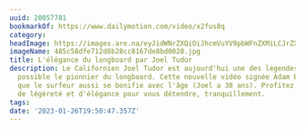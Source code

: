 ```yaml
---
uuid: 20057781
bookmarkOf: https://www.dailymotion.com/video/x2fus8q
category: 
headImage: https://images.are.na/eyJidWNrZXQiOiJhcmVuYV9pbWFnZXMiLCJrZXkiOiIyMDA1Nzc4MS9vcmlnaW5hbF80ODVjNThkZmU3MTJkOGIyOGNjODE2N2RlOGJkMDAyMC5qcGciLCJlZGl0cyI6eyJyZXNpemUiOnsid2lkdGgiOjEyMDAsImhlaWdodCI6MTIwMCwiZml0IjoiaW5zaWRlIiwid2l0aG91dEVubGFyZ2VtZW50Ijp0cnVlfSwid2VicCI6eyJxdWFsaXR5Ijo5MH0sImpwZWciOnsicXVhbGl0eSI6OTB9LCJyb3RhdGUiOm51bGx9fQ==?bc=0
imageName: 485c58dfe712d8b28cc8167de8bd0020.jpg
title: L'élégance du longboard par Joel Tudor
description: Le Californien Joel Tudor est aujourd'hui une des légendes du longboard.
  possible le pionnier du longboard. Cette nouvelle vidéo signée Adam Burns nous prouve
  que le surfeur aussi se bonifie avec l'âge (Joel a 38 ans). Profitez de ce moment
  de légèreté et d'élégance pour vous détendre, tranquillement.
tags: 
date: '2023-01-26T19:50:47.357Z'
---
```

